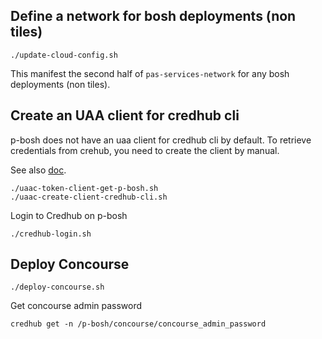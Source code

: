 ## Define a network for bosh deployments (non tiles)

```
./update-cloud-config.sh
```

This manifest the second half of `pas-services-network` for any bosh deployments (non tiles).

## Create an UAA client for credhub cli

p-bosh does not have an uaa client for credhub cli by default. 
To retrieve credentials from crehub, you need to create the client by manual.

See also [doc](https://community.pivotal.io/s/article/How-to-Access-CredHub-with-the-CredHub-CLI).

```
./uaac-token-client-get-p-bosh.sh
./uaac-create-client-credhub-cli.sh
```

Login to Credhub on p-bosh


```
./credhub-login.sh
```

## Deploy Concourse


```
./deploy-concourse.sh
```


Get concourse admin password


```
credhub get -n /p-bosh/concourse/concourse_admin_password
```

